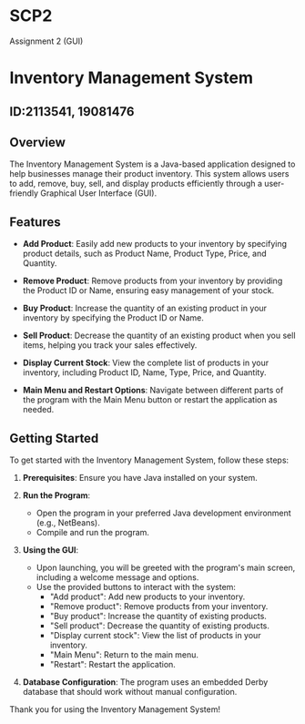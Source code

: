 # SCP2
Assignment 2 (GUI)
# Inventory Management System
## ID:2113541, 19081476

## Overview

The Inventory Management System is a Java-based application designed to help businesses manage their product inventory. This system allows users to add, remove, buy, sell, and display products efficiently through a user-friendly Graphical User Interface (GUI).

## Features

- **Add Product**: Easily add new products to your inventory by specifying product details, such as Product Name, Product Type, Price, and Quantity.

- **Remove Product**: Remove products from your inventory by providing the Product ID or Name, ensuring easy management of your stock.

- **Buy Product**: Increase the quantity of an existing product in your inventory by specifying the Product ID or Name.

- **Sell Product**: Decrease the quantity of an existing product when you sell items, helping you track your sales effectively.

- **Display Current Stock**: View the complete list of products in your inventory, including Product ID, Name, Type, Price, and Quantity.

- **Main Menu and Restart Options**: Navigate between different parts of the program with the Main Menu button or restart the application as needed.

## Getting Started

To get started with the Inventory Management System, follow these steps:

1. **Prerequisites**: Ensure you have Java installed on your system.

2. **Run the Program**:
   - Open the program in your preferred Java development environment (e.g., NetBeans).
   - Compile and run the program.
   
3. **Using the GUI**:
   - Upon launching, you will be greeted with the program's main screen, including a welcome message and options.
   - Use the provided buttons to interact with the system:
     - "Add product": Add new products to your inventory.
     - "Remove product": Remove products from your inventory.
     - "Buy product": Increase the quantity of existing products.
     - "Sell product": Decrease the quantity of existing products.
     - "Display current stock": View the list of products in your inventory.
     - "Main Menu": Return to the main menu.
     - "Restart": Restart the application.

4. **Database Configuration**: The program uses an embedded Derby database that should work without manual configuration.
   



Thank you for using the Inventory Management System!
